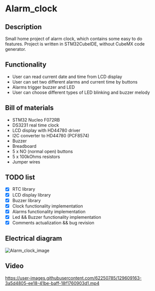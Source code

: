 # Alarm_clock

## Description
Small home project of alarm clock, which contains some easy to do features. Project is written in STM32CubeIDE, without CubeMX code generator. 

## Functionality
- User can read current date and time from LCD display
- User can set two different alarms and current time by buttons
- Alarms trigger buzzer and LED
- User can choose different types of LED blinking and buzzer melody

## Bill of materials
- STM32 Nucleo F072RB
- DS3231 real time clock
- LCD display with HD44780 driver
- I2C converter to HD44780 (PCF8574)
- Buzzer
- Breadboard
- 5 x NO (normal open) buttons
- 5 x 100kOhms resistors
- Jumper wires

## TODO list
- [x] RTC library
- [x] LCD display library
- [x] Buzzer library
- [x] Clock functionality implementation
- [x] Alarms functionality implementation
- [x] Led && Buzzer functionality implementation
- [x] Comments actualization && bug revision

## Electrical diagram
![Alarm_clock_image](https://user-images.githubusercontent.com/62250785/129610810-a35a103d-5fc9-4486-b508-970c285dd7fa.PNG)

## Video
https://user-images.githubusercontent.com/62250785/129609163-3a5d4805-ee18-41be-baff-18f1760903d1.mp4


